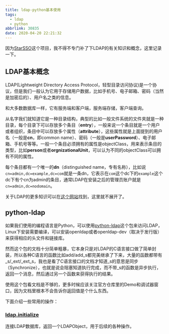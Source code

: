 ```yaml
---
title: ldap-python基本使用
tags:
  - ldap
  - python
abbrlink: 30835
date: 2020-04-20 22:21:32
---
```


因为[StarSSO](https://github.com/MrThanlon/starsso)这个项目，我不得不专门补了下LDAP的有关知识和概念，这里记录一下。

## LDAP基本概念

LDAP(Lightweight Directory Access Protocol，轻型目录访问协议)是一个协议，但是我们一般认为它用于存储用户数据，比如手机号、电子邮箱、密码（当然是加密后的）、用户名之类的信息。

和大多数数据库一样，它有服务端和客户端，服务端存储，客户端查询。

从名字我们就知道它是一种目录结构，典型的比如一般文件系统的文件夹就是一种目录，每个目录下可以存放多个条目（**entry**），一般来说一个条目就是一个用户或者组织，条目中可以存放多个属性（**attribute**），这些属性就是上面提到的用户名（一般是**cn**，即common name）、密码（一般是**userPassword**）、电子邮箱、手机号等等。一般一个条目必须拥有的属性是objectClass，用来表示条目的类型，比如**person**或者**orgnizationalUnit**，可以认为不同的objectClass可以拥有不同的属性。

每个条目都有一个唯一的**dn**（distinguished name，专有名称），比如说`cn=admin,dc=example,dc=com`就是一条dn，它表示在`com`这个dc下的`example`这个dc下有个cn为admin的条目，通常LDAP在安装之后的管理员账户就是`cn=admin,dc=nodomain`。

关于LDAP的更多知识可以在[这个网站](http://www.ldap.org.cn)找到，这里就不展开了。

## python-ldap

如果我们使用的编程语言是Python，可以使用[python-ldap](https://www.python-ldap.org)这个包来访问LDAP，Linux下安装需要编译，可以安装openldap或者openldap-dev（取决于发行版）来获得相应的头文件和链接库。

然而这个包的文档十分简单粗暴，它本身只是对LDAP的C语言接口做了简单封装，所以各种C语言的函数比如add/add_s都完美继承了下来，大量的函数都带有\_s/\_ext/\_ext\_s，我也是看了C语言接口的文档才知道\_s的意思是同步（Synchronize），也就是说会阻塞知道执行完成，而不带\_s的函数是异步执行，返回一个消息，然后通过另一个函数来获得执行的结果。

使用这个包看文档是不够的，更多时候应该关注官方仓库里的Demo和调试器窗口，因为文档里根本不会告诉你返回值是个什么东西。

下面介绍一些常用的操作：

### [ldap.initialize](https://www.python-ldap.org/en/python-ldap-3.2.0/reference/ldap.html#ldap.initialize)

连接LDAP数据库，返回一个LDAPObject，用于后续的各种操作。

